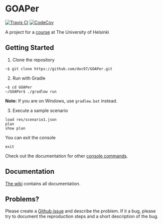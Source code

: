 # GOAPer

[![Travis CI](https://travis-ci.org/doc97/GOAPer.svg?branch=master)](https://travis-ci.org/doc97/GOAPer)
[![CodeCov](https://img.shields.io/codecov/c/github/doc97/GOAPer/master.svg)](https://codecov.io/github/doc97/GOAPer/)

A project for a [course](https://github.com/TiraLabra/2018-kevat-p4/wiki) at The University of Helsinki

## Getting Started

1. Clone the repository
```
~$ git clone https://github.com/doc97/GOAPer.git
```

2. Run with Gradle
```
~$ cd GOAPer
~/GOAPer$ ./gradlew run
```
**Note:** If you are on Windows, use `gradlew.bat` instead.

3. Execute a sample scenario
```
load res/scenario1.json
plan
show plan
```

You can exit the console
```
exit
```
Check out the documentation for other [console commands](https://github.com/doc97/GOAPer/wiki/Console).

## Documentation

[The wiki](https://github.com/doc97/GOAPer/wiki) contains all documentation.

## Problems?

Please create a [Github issue](https://github.com/doc97/GOAPer/issues) and describe the problem.
If it a bug, please try to document the reproduction steps and a short description of the bug.

